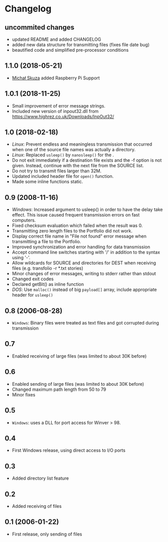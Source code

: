 
# Changelog

## uncommited changes

- updated README and added CHANGELOG
- added new data structure for transmitting files (fixes file date bug)
- beautified code and simplified pre-processor conditions

## 1.1.0 (2018-05-21)

- [Michał Skuza](https://github.com/skudi/transfolio) added Raspberry Pi Support

## 1.0.1 (2018-11-25)

- Small improvement of error message strings.
- Included new version of inpout32.dll from https://www.highrez.co.uk/Downloads/InpOut32/

## 1.0  (2018-02-18)

- *Linux*: Prevent endless and meaningless transmission that occurred when one of the source file names was actually a directory.
- *Linux*: Replaced `usleep()` by `nanosleep()` for the .
- Do not exit immediately if a destination file exists and the -f option is not given. Instead, continue with the next file from the SOURCE list.
- Do not try to transmit files larger than 32M.
- Updated included header file for `open()` function.
- Made some inline functions static.

## 0.9 (2008-11-16)

- *Windows*: Increased argument to usleep() in order to have the delay take effect. This issue caused frequent transmission errors on fast computers.
- Fixed checksum evaluation which failed when the result was 0.
- Transmitting zero length files to the Portfolio did not work.
- Display correct file name in "File not found" error message when transmitting a file to the Portfolio.
- Improved synchronization and error handling for data transmission
- Accept command line switches starting with '/' in addition to the syntax using '-'.
- Allow wildcards for SOURCE and directories for DEST when receiving files (e.g. transfolio -r *.txt stories)
- Minor changes of error messages, writing to stderr rather than stdout
- Changed exit codes
- Declared getBit() as inline function
- *DOS*: Use `malloc()` instead of big `payload[]` array, include appropriate header for `usleep()`

## 0.8  (2006-08-28)

- `Windows`: Binary files were treated as text files and got corrupted during transmission

## 0.7

- Enabled receiving of large files (was limited to about 30K before)

## 0.6  

- Enabled sending of large files (was limited to about 30K before)
- Changed maximum path length from 50 to 79
- Minor fixes

## 0.5

- `Windows`: uses a DLL for port access for Winver > 98.

## 0.4  

- First Windows release, using direct access to I/O ports

## 0.3  

- Added directory list feature

## 0.2  

- Added receiving of files

## 0.1 (2006-01-22)

- First release, only sending of files
